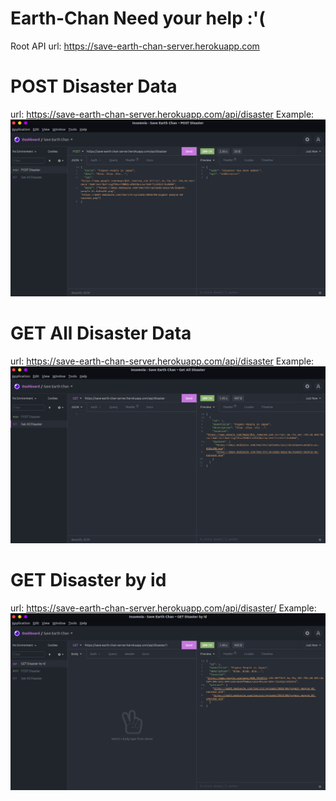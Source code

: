 # Earth-Chan Need your help :'(

Root API url: https://save-earth-chan-server.herokuapp.com

# POST Disaster Data
url: https://save-earth-chan-server.herokuapp.com/api/disaster
Example:
![img.png](img.png)

# GET All Disaster Data
url: https://save-earth-chan-server.herokuapp.com/api/disaster
Example:
![img_1.png](img_1.png)

# GET Disaster by id
url: https://save-earth-chan-server.herokuapp.com/api/disaster/<id>
Example:
![img_2.png](img_2.png)